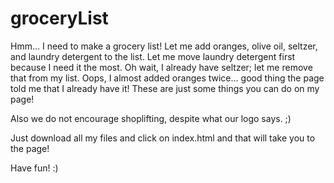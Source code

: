 # groceryList
Hmm... I need to make a grocery list! Let me add oranges, olive oil, seltzer, and laundry detergent to the list. Let me move laundry detergent first because I need it the most. Oh wait, I already have seltzer; let me remove that from my list. Oops, I almost added oranges twice... good thing the page told me that I already have it! These are just some things you can do on my page! 

Also we do not encourage shoplifting, despite what our logo says. ;) 

Just download all my files and click on index.html and that will take you to the page!

Have fun! :)
